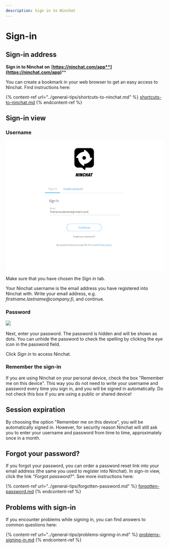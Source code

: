 ```yaml
---
description: Sign in to Ninchat
---
```


# Sign-in

## Sign-in address

**Sign in to Ninchat on** [**https://ninchat.com/app**](https://ninchat.com/app)****

You can create a bookmark in your web browser to get an easy access to Ninchat. Find instructions here:

{% content-ref url="../general-tips/shortcuts-to-ninchat.md" %}
[shortcuts-to-ninchat.md](../general-tips/shortcuts-to-ninchat.md)
{% endcontent-ref %}

## Sign-in view

### Username

![](../.gitbook/assets/SigningIntoNinchat.png)

Make sure that you have chosen the _Sign in_ tab.

Your Ninchat username is the email address you have registered into Ninchat with. Write your email address, e.g. _firstname.lastname@company.fi_, and continue.

### Password

![](../.gitbook/assets/Password\_whenSigningIntoNinchat.jpg)

Next, enter your password. The password is hidden and will be shown as dots. You can unhide the password to check the spelling by clicking the eye icon in the password field.

Click _Sign in_ to access Ninchat.

### Remember the sign-in

If you are using Ninchat on your personal device, check the box "Remember me on this device". This way you do not need to write your username and password every time you sign in, and you will be signed in automatically. Do not check this box if you are using a public or shared device!&#x20;

## Session expiration

By choosing the option "Remember me on this device", you will be automatically signed in. However, for security reason Ninchat will still ask you to enter your username and password from time to time, approximately once in a month.

## Forgot your password?

If you forgot your password, you can order a password reset link into your email address (the same you used to register into Ninchat). In sign-in view, click the link _"Forgot password?"_. See more instructions here:

{% content-ref url="../general-tips/forgotten-password.md" %}
[forgotten-password.md](../general-tips/forgotten-password.md)
{% endcontent-ref %}

## Problems with sign-in

If you encounter problems while signing in, you can find answers to common questions here:

{% content-ref url="../general-tips/problems-signing-in.md" %}
[problems-signing-in.md](../general-tips/problems-signing-in.md)
{% endcontent-ref %}
